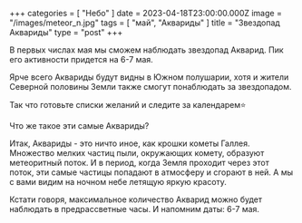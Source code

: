 +++
categories = [ "Небо" ]
date = 2023-04-18T23:00:00.000Z
image = "/images/meteor_n.jpg"
tags = [ "май", "Аквариды" ]
title = "Звездопад Аквариды"
type = "post"
+++

В первых числах мая мы сможем наблюдать звездопад Акварид. Пик его активности придется на 6-7 мая.

Ярче всего Аквариды будут видны в Южном полушарии, хотя и жители Северной половины Земли также смогут понаблюдать за звездопадом.

Так что готовьте списки желаний и следите за календарем⭐️

Что же такое эти самые Аквариды?

Итак, Аквариды - это ничто иное, как крошки кометы Галлея. Множество мелких частиц пыли, окружающих комету, образуют метеоритный поток. И в период, когда Земля проходит через этот поток, эти самые частицы попадают в атмосферу и сгорают в ней. А мы с вами видим на ночном небе летящую яркую красоту.

Кстати говоря, максимальное количество Акварид можно будет наблюдать в предрассветные часы. И напомним даты: 6-7 мая. 
